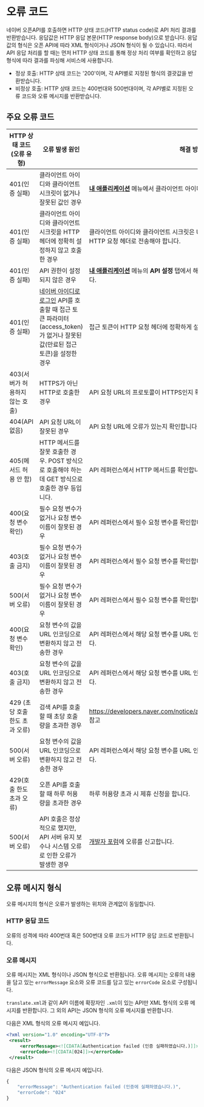 # 오류 코드

네이버 오픈API를 호출하면 HTTP 상태 코드(HTTP status code)로 API 처리 결과를 반환받습니다. 응답값은 HTTP 응답 본문(HTTP response body)으로 받습니다. 응답값의 형식은 오픈 API에 따라 XML 형식이거나 JSON 형식이 될 수 있습니다. 따라서 API 응답 처리를 할 때는 먼저 HTTP 상태 코드를 통해 정상 처리 여부를 확인하고 응답 형식에 따라 결과를 파싱해 서비스에 사용합니다.

- 정상 호출: HTTP 상태 코드는 '200'이며, 각 API별로 지정된 형식의 결괏값을 반환받습니다.
- 비정상 호출: HTTP 상태 코드는 400번대와 500번대이며, 각 API별로 지정된 오류 코드와 오류 메시지를 반환받습니다.

## 주요 오류 코드

|HTTP 상태 코드(오류 유형)|오류 발생 원인|해결 방법|
|---|------|------|
|401(인증 실패)|클라이언트 아이디와 클라이언트 시크릿이 없거나 잘못된 값인 경우|**[내 애플리케이션](https://developers.naver.com/apps/#/list)** 메뉴에서 클라이언트 아이디와 클라이언트 시크릿을 확인합니다.|
|401(인증 실패)|클라이언트 아이디와 클라이언트 시크릿을 HTTP 헤더에 정확히 설정하지 않고 호출한 경우|클라이언트 아이디와 클라이언트 시크릿은 URL이나 폼이 아니라 지정된 이름의 HTTP 요청 헤더로 전송해야 합니다.|
|401(인증 실패)|API 권한이 설정되지 않은 경우|**[내 애플리케이션](https://developers.naver.com/apps/#/list)** 메뉴의 **API 설정** 탭에서 해당 API가 추가되어 있는지 확인합니다.|
|401(인증 실패)|[네이버 아이디로 로그인](https://developers.naver.com/products/login/api/) API를 호출할 때 접근 토큰 파라미터(access_token)가 없거나 잘못된 값(만료된 접근 토큰)을 설정한 경우|접근 토큰이 HTTP 요청 헤더에 정확하게 설정됐는지, 값이 유효한지 확인합니다.|
|403(서버가 허용하지 않는 호출)|HTTPS가 아닌 HTTP로 호출한 경우|API 요청 URL의 프로토콜이 HTTPS인지 확인합니다.|
|404(API 없음)|API 요청 URL이 잘못된 경우|API 요청 URL에 오류가 있는지 확인합니다.|
|405(메서드 허용 안 함)|HTTP 메서드를 잘못 호출한 경우.  POST 방식으로 호출해야 하는데 GET 방식으로 호출한 경우 등입니다.|API 레퍼런스에서 HTTP 메서드를 확인합니다.|
|400(요청 변수 확인)|필수 요청 변수가 없거나 요청 변수 이름이 잘못된 경우|API 레퍼런스에서 필수 요청 변수를 확인합니다.|
|403(호출 금지)|필수 요청 변수가 없거나 요청 변수 이름이 잘못된 경우|API 레퍼런스에서 필수 요청 변수를 확인합니다.|
|500(서버 오류)|필수 요청 변수가 없거나 요청 변수 이름이 잘못된 경우|API 레퍼런스에서 필수 요청 변수를 확인합니다.|
|400(요청 변수 확인)|요청 변수의 값을 URL 인코딩으로 변환하지 않고 전송한 경우|API 레퍼런스에서 해당 요청 변수를 URL 인코딩으로 변환해야 하는지 확인합니다.|
|403(호출 금지)|요청 변수의 값을 URL 인코딩으로 변환하지 않고 전송한 경우|API 레퍼런스에서 해당 요청 변수를 URL 인코딩으로 변환해야 하는지 확인합니다.|
| 429 (초당 호출 한도 초과 오류)	| 검색 API를 호출할 때 초당 호출량을 초과한 경우	| <https://developers.naver.com/notice/article/10000000000030659365> 참고 |
|500(서버 오류)|요청 변수의 값을 URL 인코딩으로 변환하지 않고 전송한 경우|API 레퍼런스에서 해당 요청 변수를 URL 인코딩으로 변환해야 하는지 확인합니다.|
|429(호출 한도 초과 오류)|오픈 API를 호출할 때 하루 허용량을 초과한 경우|하루 허용량 초과 시 제휴 신청을 합니다.|
|500(서버 오류)|API 호출은 정상적으로 했지만, API 서버 유지 보수나 시스템 오류로 인한 오류가 발생한 경우|[개발자 포럼](https://developers.naver.com/forum)에 오류를 신고합니다.|


## 오류 메시지 형식

오류 메시지의 형식은 오류가 발생하는 위치와 관계없이 동일합니다.

### HTTP 응답 코드 

오류의 성격에 따라 400번대 혹은 500번대 오류 코드가 HTTP 응답 코드로 반환됩니다.

### 오류 메시지 

오류 메시지는 XML 형식이나 JSON 형식으로 반환됩니다. 오류 메시지는 오류의 내용을 담고 있는 `errorMessage` 요소와 오류 코드를 담고 있는 `errorCode` 요소로 구성됩니다. 

`translate.xml`과 같이 API 이름에 확장자인 `.xml`이 있는 API만 XML 형식의 오류 메시지를 반환합니다. 그 외의 API는 JSON 형식의 오류 메시지를 반환합니다.

다음은 XML 형식의 오류 메시지 예입니다.

```xml
<?xml version="1.0" encoding="UTF-8"?>
 <result>
     <errorMessage><![CDATA[Authentication failed (인증 실패하였습니다.)]]></errorMessage>
     <errorCode><![CDATA[024]]></errorCode>
 </result>
```

다음은 JSON 형식의 오류 메시지 예입니다.

```javascript
{
    "errorMessage": "Authentication failed (인증에 실패하였습니다.)",
    "errorCode": "024"
}
```

